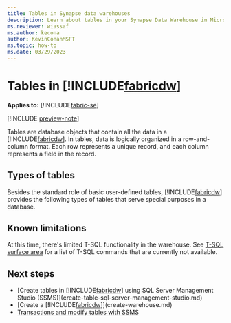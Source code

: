 ```yaml
---
title: Tables in Synapse data warehouses
description: Learn about tables in your Synapse Data Warehouse in Microsoft Fabric.
ms.reviewer: wiassaf
ms.author: kecona
author: KevinConanMSFT
ms.topic: how-to
ms.date: 03/29/2023
---
```


# Tables in [!INCLUDE[fabricdw](includes/fabric-dw.md)]

**Applies to:** [!INCLUDE[fabric-se](includes/applies-to-version/fabric-dw.md)]

[!INCLUDE [preview-note](../includes/preview-note.md)]
 
Tables are database objects that contain all the data in a [!INCLUDE[fabricdw](includes/fabric-dw.md)]. In tables, data is logically organized in a row-and-column format. Each row represents a unique record, and each column represents a field in the record. 

## Types of tables

 Besides the standard role of basic user-defined tables, [!INCLUDE[fabricdw](includes/fabric-dw.md)] provides the following types of tables that serve special purposes in a database.

## Known limitations

At this time, there's limited T-SQL functionality in the warehouse. See [T-SQL surface area](data-warehousing.md#t-sql-surface-area) for a list of T-SQL commands that are currently not available.

## Next steps

- [Create tables in [!INCLUDE[fabricdw](includes/fabric-dw.md)] using SQL Server Management Studio (SSMS)](create-table-sql-server-management-studio.md)
- [Create a [!INCLUDE[fabricdw](includes/fabric-dw.md)]](create-warehouse.md)
- [Transactions and modify tables with SSMS](transactions.md)